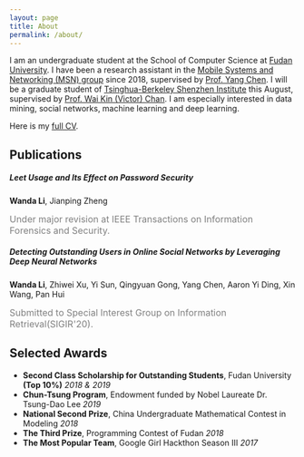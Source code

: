 ```yaml
---
layout: page
title: About
permalink: /about/
---
```


I am an undergraduate student at the School of Computer Science at [Fudan University](http://www.fudan.edu.cn/en/). I have been a research assistant in the [Mobile Systems and Networking (MSN) group](http://fudan-msn.weebly.com/) since 2018, supervised by [Prof. Yang Chen](https://chenyang03.wordpress.com/). I will be a graduate student of [Tsinghua-Berkeley Shenzhen Institute](http://www.tbsi.edu.cn/en/) this August, supervised by [Prof. Wai Kin (Victor) Chan](https://www.tbsi.edu.cn/en/index.php?s=/cms/148.html). I am especially interested in data mining, social networks, machine learning and deep learning.

Here is my [full CV]( ).


## Publications

##### Leet Usage and Its Effect on Password Security  

**Wanda Li**, Jianping Zheng

<font color=gray size=3>Under major revision at IEEE Transactions on Information Forensics and Security.</font>


##### Detecting Outstanding Users in Online Social Networks by Leveraging Deep Neural Networks  

**Wanda Li**, Zhiwei Xu, Yi Sun, Qingyuan Gong, Yang Chen, Aaron Yi Ding, Xin Wang, Pan Hui

<font color=gray size=3>Submitted to Special Interest Group on Information Retrieval(SIGIR'20).</font>



## Selected Awards

- **Second Class Scholarship for Outstanding Students**, Fudan University **(Top 10%)**  *2018 & 2019*
- **Chun-Tsung Program**, Endowment funded by Nobel Laureate Dr. Tsung-Dao Lee  *2019*
- **National Second Prize**, China Undergraduate Mathematical Contest in Modeling *2018*
- **The Third Prize**, Programming Contest of Fudan *2018*
- **The Most Popular Team**, Google Girl Hackthon Season III *2017*
